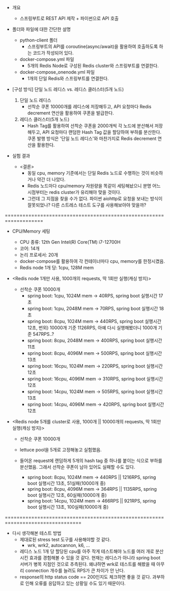 
- 개요
    - 스프링부트로 REST API 제작 + 파이썬으로 API 호출

- 폴더와 파일에 대한 간단한 설명
    - python-client 폴더
        - 스프링부트의 API를 coroutine(async/await)을 활용하여 호출하도록 하는 코드가 작성되어 있다.
    - docker-compose.yml 파일
        - 5개의 Redis Node로 구성된 Redis cluster와 스프링부트를 연결한다.
    - docker-compose_onenode.yml 파일
        - 1개의 단일 Redis와 스프링부트를 연결한다.


- [구성 방식] 단일 노드 레디스 vs. 레디스 클러스터(5개 노드)
    1. 단일 노드 레디스
        - 선착순 쿠폰 10000개를 레디스에 저장해두고, API 요청마다 Redis decrement 연산을 활용하여 쿠폰을 발급한다.
    2. 레디스 클러스터(5개 노드)
        - Hash Tag를 활용하여 선착순 쿠폰을 2000개씩 각 노드에 분산해서 저장해두고, API 요청마다 랜덤한 Hash Tag 값을 할당하여 부하를 분산한다. 쿠폰 발행 방식은 '단일 노드 레디스'와 마찬가지로 Redis decrement 연산을 활용한다.


- 실험 결과
    - <결론>
        - 동일 cpu, memory 기준에서는 단일 Redis 노드로 수행하는 것이 비슷하거나 약간 더 나았다.
        - Redis 노드마다 cpu/memory 자원량을 똑같이 세팅해놨으니 분명 어느 시점부터는 redis cluster가 유리해야 맞을 것이다.
        - 그런데 그 지점을 찾을 수가 없다. 파이썬 aiohttp로 요청을 보내는 방식이 잘못되었나? 다른 스트레스 테스트 도구를 사용해보아야 맞을까?

===================================================================

- CPU/Memory 세팅
    - CPU 종류: 12th Gen Intel(R) Core(TM) i7-12700H
    - 코어: 14개
    - 논리 프로세서: 20개
    - docker-compose를 활용하여 각 컨테이너마다 cpu, memory를 한정시켰음.
    - Redis node 1개 당: 1cpu, 128M mem

- <Redis node 1개만 사용, 1000개의 requests, 딱 1회만 실행(캐싱 방지)>
    - 선착순 쿠폰 10000개
        - spring boot: 1cpu, 1024M mem -> 40RPS, spring boot 실행시간 17초
        - spring boot: 1cpu, 2048M mem -> 70RPS, spring boot 실행시간 18초
        - spring boot: 8cpu, 1024M mem -> 440RPS, spring boot 실행시간 12초, 번외) 10000개 기준 1126RPS, 아예 다시 실행해봤더니 1000개 기준 547RPS..?
        - spring boot: 8cpu, 2048M mem -> 400RPS, spring boot 실행시간 11초
        - spring boot: 8cpu, 4096M mem -> 500RPS, spring boot 실행시간 13초
        - spring boot: 16cpu, 1024M mem -> 220RPS, spring boot 실행시간 12초
        - spring boot: 16cpu, 4096M mem -> 310RPS, spring boot 실행시간 12초
        - spring boot: 14cpu, 1024M mem -> 505RPS, spring boot 실행시간 13초
        - spring boot: 14cpu, 4096M mem -> 420RPS, spring boot 실행시간 12초


- <Redis node 5개를 cluster로 사용, 1000개 || 10000개의 requests, 딱 1회만 실행(캐싱 방지)>
    - 선착순 쿠폰 10000개
    - lettuce pool을 5개로 고정해놓고 실험했음.
    - 들어온 request에 랜덤하게 5개의 hash tag 중 하나를 붙이는 식으로 부하를 분산했음. 그래서 선착순 쿠폰이 남아 있어도 실패할 수도 있다.

        - spring boot: 8cpu, 1024M mem -> 440RPS || 1216RPS, spring boot 실행시간 13초, 51실패(10000개 중)
        - spring boot: 8cpu, 4096M mem -> 364RPS || 1135RPS, spring boot 실행시간 12초, 60실패(10000개 중)
        - spring boot: 14cpu, 1024M mem -> 466RPS || 921RPS, spring boot 실행시간 13초, 100실패(10000개 중)


================================================================================

- 다시 생각해본 테스트 방법
    - 제대로된 stress test 도구를 사용해야할 것 같다.
        - wrk, wrk2, autocannon, k6, ...
    - 레디스 노드 1개 당 할당된 cpu를 아주 작게 테스트해야 노드를 여러 개로 분산시킨 효과를 경험해볼 수 있을 것 같다. 현재는 레디스가 아니라 spring boot 서버가 병목 지점인 것으로 추측된다. 왜냐하면 wrk로 테스트를 해봤을 때 아무리 connection 개수를 늘려도 RPS가 큰 차이가 안 난다.
    - response의 http status code == 200인지도 체크하면 좋을 것 같다. 과부하로 인해 오류를 응답하고 있는 상황일 수도 있기 때문이다.